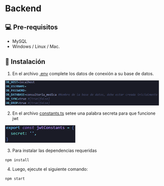# Backend


## 💻 Pre-requisitos

- MySQL
- Windows / Linux / Mac.

## 🚀 Instalación

1. En el archivo [.env](./.env) complete los datos de conexión a su base de datos.
<img src="./src/assets/db.png" alt="Ejemplo imagen">

2. En el archivo [constants.ts](./src/auth/constants.ts) setee una palabra secreta para que funcione jwt
<img src="./src/assets/secret.png" alt="Ejemplo imagen">

3. Para instalar las dependencias requeridas
```
npm install
```

4. Luego, ejecute el siguiente comando:
```
npm start
```